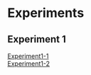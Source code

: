   # Experiments

  ## Experiment 1
  [Experiment1-1](https://github.com/Chihiro0623/ContinualLearning/tree/main/Experiments/experiment1/experiment1-1)  
  [Experiment1-2](https://github.com/Chihiro0623/ContinualLearning/tree/main/Experiments/experiment1/experiment1-2)
